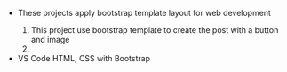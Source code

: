 <ul>
  <li>These projects apply bootstrap template layout for web development</li>
  <ol>
    <li> This project use bootstrap template to create the post with a button and image</li>
    <li></li>
  </ol>
  <li> VS Code HTML, CSS with Bootstrap</li>
</ul>
